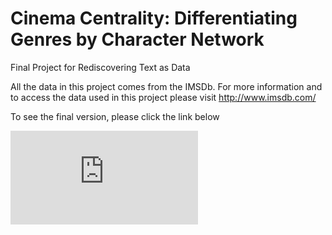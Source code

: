 # Cinema Centrality: Differentiating Genres by Character Network
Final Project for Rediscovering Text as Data

All the data in this project comes from the IMSDb. For more information and to access the data used in this project please visit http://www.imsdb.com/

To see the final version, please click the link below

![Final Project](https://github.com/jilliansmith/Cinema-Centrality-Differentiating-Genres-by-Character-Network/blob/master/Final%2BVersion%2Bof%2BCinema%2BCentrality.pdf)
